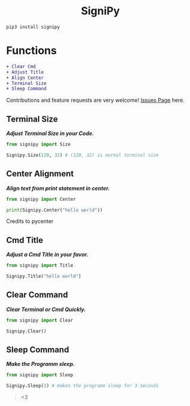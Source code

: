 <h1 align="center">SigniPy</h1>

```
pip3 install signipy
```

# Functions

```diff
+ Clear Cmd
+ Adjust Title
+ Align Center
+ Terminal Size
+ Sleep Command
```
Contributions and feature requests are very welcome! [Issues Page](https://github.com/vyzv/satispy/issues) here.

## Terminal Size
<p><i><strong>Adjust Terminal Size in your Code.</strong></i></p>

```python
from signipy import Size

Signipy.Size(120, 32) # (120, 32) is normal terminal size
```

## Center Alignment
<p><i><strong>Align text from print statement in center.</strong></i></p>

```python
from signipy import Center

print(Signipy.Center("hello world"))
```
Credits to pycenter

## Cmd Title
<p><i><strong>Adjust a Cmd Title in your favor.</strong></i></p>

```python
from signipy import Title

Signipy.Title("hello world")
```

## Clear Command
<p><i><strong>Clear Terminal or Cmd Quickly.</strong></i></p>

```python
from signipy import Clear

Signipy.Clear()
```

## Sleep Command
<p><i><strong>Make the Programm sleep.</strong></i></p>

```python
from signipy import Sleep

Signipy.Sleep(3) # makes the programm sleep for 3 seconds
```
> <3
